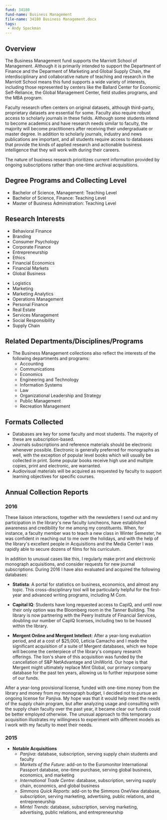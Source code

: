 ```yaml
---
fund: 34180
fund-name: Business Management
file-name: 34180 Business Management.docx
tags:
 - Andy Spackman
---
```


## Overview

The Business Management fund supports the Marriott School of Management. Although it is primarily intended to support the Department of Finance and the Deparment of Marketing and Global Supply Chain, the interdisciplinary and collaborative nature of teaching and research in the Marriott School means this fund supports a wide variety of interests, including those represented by centers like the Ballard Center for Economic Self-Reliance, the Global Management Center, field studies programs, and the MBA program.

Faculty research often centers on original datasets, although third-party, proprietary datasets are essential for some. Faculty also require robust access to scholarly journals in these fields. Although some students intend to become academics and have research needs similar to faculty, the majority will become practitioners after receiving their undergraduate or master degree. In addition to scholarly journals, industry and news publications are important, and all students require access to databases that provide the kinds of applied research and actionable business intelligence that they will work with during their careers.

The nature of business research prioritizes current information provided by ongoing subscriptions rather than one-time archival acquisitions.

## Degree Programs and Collecting Level

- Bachelor of Science, Management: Teaching Level
- Bachelor of Science, Finance: Teaching Level
- Master of Business Administration: Teaching Level

## Research Interests

<div class="col">
  <ul>
    <li>Behavioral Finance</li>
    <li>Branding</li>
    <li>Consumer Psychology</li>
    <li>Corporate Finance</li>
    <li>Entrepreneurship</li>
    <li>Ethics</li>
    <li>Financial Economics</li>
    <li>Financial Markets</li>
    <li>Global Business</li>
  </ul>
</div>

<div class="col">
  <ul>
    <li>Logistics</li>
    <li>Marketing</li>
    <li>Marketing Analytics</li>
    <li>Operations Management</li>
    <li>Personal Finance</li>
    <li>Real Estate</li>
    <li>Services Management</li>
    <li>Social Responsibility</li>
    <li>Supply Chain</li>
  </ul>
</div>

<span style="clear:both;"></span>

## Related Departments/<wbr>Disciplines/<wbr>Programs

- The Business Management collections also reflect the interests of the following departments and programs:
    - Accounting
    - Communications
    - Economics
    - Engineering and Technology
    - Information Systems
    - Law
    - Organizational Leadership and Strategy
    - Public Management
    - Recreation Management

## Formats Collected

- Databases are key for some faculty and most students. The majority of these are subscription-based.
- Journals subscriptions and reference materials should be electronic whenever possible. Electronic is generally preferred for monographs as well, with the exception of popular level books which will usually be collected in print. Some popular books receive high use and multiple copies, print and electronic, are warranted.
- Audiovisual materials will be acquired as requested by faculty to support learning objectives for specific courses.

## Annual Collection Reports

### 2016

These liaison interactions, together with the newsletters I send out and my participation in the library's new faculty luncheons, have established awareness and credibility for me among my constituents. When, for instance, a faculty member was to teach a new class in Winter Semester, he was confident in reaching out to me over the holidays, and with the help of the library's excellent people in Acquisitions and the Media Center I was rapidly able to secure dozens of films for his curriculum.

In addition to unusual cases like this, I regularly make print and electronic monograph acquisitions, and consider requests for new journal subscriptions. During 2016 I have also evaluated and acquired the following databases:

- **Statista**: A portal for statistics on business, economics, and almost any topic. This cross-disciplinary tool will be particularly helpful for the first-year and advanced writing programs, including M Com.

- **Capital IQ**: Students have long requested access to CapIQ, and until now their only option was the Bloomberg room in the Tanner Building. The library is now partnering with the Peery Institute of Financial Services, doubling our number of CapIQ licenses, including two to be housed within the library.

- **Mergent Online and Mergent Intellect**: After a year-long evaluation period, and at a cost of $25,000, Leticia Camacho and I made the significant acquisition of a suite of Mergent databases, which we hope will become the centerpiece of the library's company research offerings. The lion's share of this acquisition was funded by the cancellation of S&P NetAdvantage and UniWorld. Our hope is that Mergent might ultimately replace Mint Global, our primary company database for the past ten years, allowing us to further repurpose some of our funds.

After a year-long provisional license, funded with one-time money from the library and money from my monograph budget, I decided not to pursue an ongoing license for Panjiva. My hope was that it would help meet the needs of the supply chain program, but after analyzing usage and consulting with the supply chain faculty over the past year, it became clear our funds could be better employed otherwise. The unusual approach to this temporary acquisition illustrates my willingness to experiment with different models as I work with my faculty to meet their needs.

### 2015

- **Notable Acquisitions**
    - _Panjiva_: database, subscription, serving supply chain students and faculty
    - _Markets of the Future_: add-on to the Euromonitor International Passport database, one-time purchase, serving global business, economics, and marketing
    - _International Trade Centre_: database, subscription, serving supply chain, economics, and global business
    - _Simmons Quick Reports_: add-on to the Simmons OneView database, subscription, serving marketing, advertising, public relations, and entrepreneurship
    - _Mintel Trends_: database, subscription, serving marketing, advertising, public relations, and entrepreneurship
